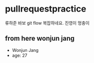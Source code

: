 # pullrequestpractice

류하준 바보
git flow 복잡하네요.
진영이 멍충이

## from here wonjun jang
- Wonjun Jang
- age: 27